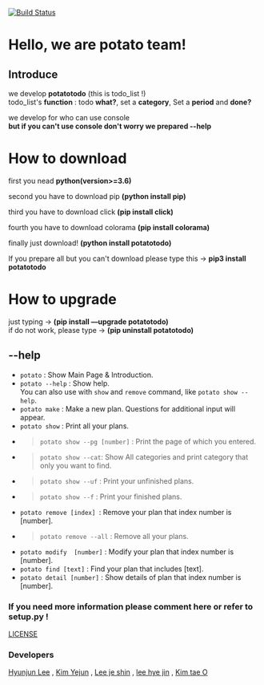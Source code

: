 [![Build Status](https://travis-ci.org/bean3/to-do-list.svg?branch=master)](https://travis-ci.org/bean3/to-do-list)

# Hello, we are potato team!

## Introduce
we develop **potatotodo** (this is todo_list !)  
todo_list's **function** : todo **what?**, set a **category**, Set a **period** and **done?** 

we develop for who can use console  
**but if you can't use console don't worry we prepared --help**

# How to download
first you nead **python(version>=3.6)**

second you have to download pip **(python install pip)**

third you have to download click **(pip install click)**

fourth you have to download colorama **(pip install colorama)**  

finally just download! **(python install potatotodo)**

If you prepare all but you can't download please type this -> **pip3 install potatotodo**  

# How to upgrade  
just typing -> **(pip install —upgrade potatotodo)**  
if do not work, please type -> **(pip uninstall potatotodo)**  

## --help  
* ` potato ` : Show Main Page & Introduction.  
* ` potato --help ` : Show help.    
 You can also use with ` show ` and ` remove ` command, like ` potato show --help `.
* ` potato make ` : Make a new plan. Questions for additional input will appear.    
* ` potato show ` : Print all your plans.  
- > ` potato show --pg [number] ` : Print the page of which you entered.  
- > ` potato show --cat `: Show All categories and print category that only you want to find.  
- > ` potato show --uf ` : Print your unfinished plans.  
- > ` potato show --f ` : Print your finished plans.  
* ` potato remove [index]  `: Remove your plan that index number is [number]. 
- > ` potato remove --all ` : Remove all your plans.
* ` potato modify  [number] ` : Modify your plan that index number is [number].
* ` potato find [text] ` : Find your plan that includes [text].
* ` potato detail [number] ` : Show details of plan that index number is [number].  

### If you need more information please comment here or refer to setup.py !
[LICENSE](https://github.com/bean3/to-do-list/blob/master/LICENSE)

### Developers
[Hyunjun Lee](https://github.com/Alpacadabra/to-do-list) , [Kim Yejun](https://github.com/kyj0701/to-do-list) , [Lee je shin](https://github.com/BeautifulTommorow/to-do-list) , [lee hye jin](https://github.com/bean3/to-do-list) , [Kim tae O](https://github.com/xodh/to-do-list)
